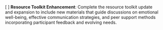 [ ] **Resource Toolkit Enhancement**: Complete the resource toolkit update and expansion to include new materials that guide discussions on emotional well-being, effective communication strategies, and peer support methods incorporating participant feedback and evolving needs.